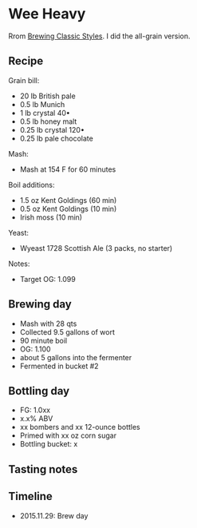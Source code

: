 # Wee Heavy
Rrom [Brewing Classic Styles](http://www.amazon.com/Brewing-Classic-Styles-Winning-Recipes-ebook/dp/B002C1AJX8). I did the all-grain version.

## Recipe
Grain bill:
* 20 lb British pale
* 0.5 lb Munich
* 1 lb crystal 40•
* 0.5 lb honey malt
* 0.25 lb crystal 120•
* 0.25 lb pale chocolate

Mash:
* Mash at 154 F for 60 minutes

Boil additions:
* 1.5 oz Kent Goldings (60 min)
* 0.5 oz Kent Goldings (10 min)
* Irish moss (10 min)

Yeast:
* Wyeast 1728 Scottish Ale (3 packs, no starter)

Notes:
* Target OG: 1.099

## Brewing day
* Mash with 28 qts
* Collected 9.5 gallons of wort
* 90 minute boil
* OG: 1.100
* about 5 gallons into the fermenter
* Fermented in bucket #2

## Bottling day
* FG: 1.0xx
* x.x% ABV
* xx bombers and xx 12-ounce bottles
* Primed with xx oz corn sugar
* Bottling bucket: x

## Tasting notes

## Timeline
* 2015.11.29: Brew day

